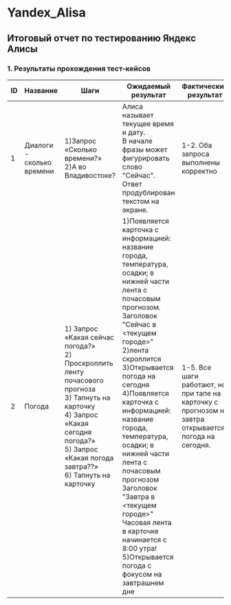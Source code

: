 # Yandex_Alisa
## Итоговый отчет по тестированию Яндекс Алисы

### 1. Результаты прохождения тест-кейсов

| ID | Название                  | Шаги                                                                 | Ожидаемый результат                                                                 | Фактический результат                     | Статус  |
|----|---------------------------|----------------------------------------------------------------------|------------------------------------------------------------------------------------|------------------------------------------|---------|
| 1 | Диалоги - сколько времени | 1)Запрос «Сколько времени?»<br>2)А во Владивостоке?| Алиса называет текущее время и дату.<br>В начале фразы может фигурировать слово "Сейчас".<br>Ответ продублирован текстом на экране. | 1-2. Оба запроса выполнены корректно | Passed |
| 2 | Погода | 1) Запрос «Какая сейчас погода?»<br>2) Проскроллить ленту почасового прогноза<br>3) Тапнуть на карточку<br>4) Запрос «Какая сегодня погода?»<br>5) Запрос «Какая погода завтра??»<br>6) Тапнуть на карточку | 1)Появляется карточка с информацией: название города, температура, осадки; в нижней части лента с почасовым прогнозом.<br>Заголовок "Сейчас в <текущем городе>"<br>2)лента скроллится<br>3)Открывается погода на сегодня<br>4)Появляется карточка с информацией: название города, температура, осадки; в нижней части лента с почасовым прогнозом<br>Заголовок "Завтра в <текущем городе>"<br>Часовая лента в карточке начинается с 8:00 утра!<br>5)Открывается погода с фокусом на завтрашнем дне | 1-5. Все шаги работают, но при тапе на карточку с прогнозом на завтра открывается погода на сегодня. | Fail |
